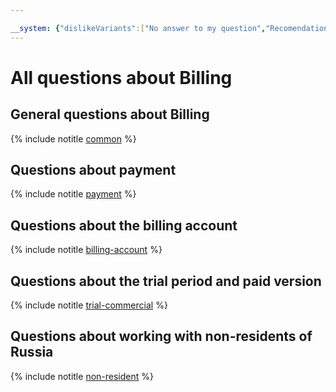 ```yaml
---

__system: {"dislikeVariants":["No answer to my question","Recomendations didn't help","The content doesn't match title","Other"]}
---
```

# All questions about Billing

## General questions about Billing

{% include notitle [common](common.md) %}

## Questions about payment

{% include notitle [payment](payment.md) %}

## Questions about the billing account

{% include notitle [billing-account](billing-account.md) %}

## Questions about the trial period and paid version

{% include notitle [trial-commercial](trial-commercial.md) %}

## Questions about working with non-residents of Russia

{% include notitle [non-resident](non-resident.md) %}

